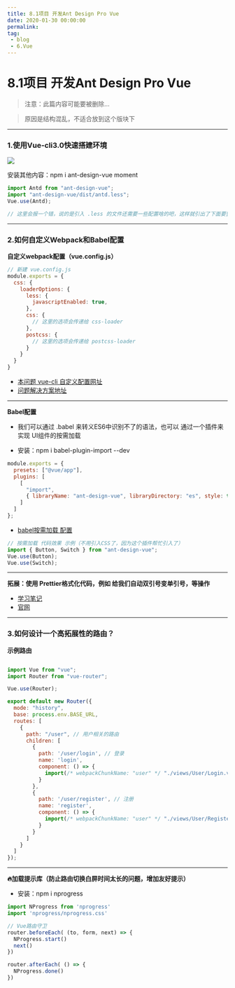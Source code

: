 ```yaml
---
title: 8.1项目 开发Ant Design Pro Vue
date: 2020-01-30 00:00:00
permalink: 
tag: 
 - blog
 - 6.Vue
---
```


# 8.1项目 开发Ant Design Pro Vue

> 注意：此篇内容可能要被删除...

> 原因是结构混乱，不适合放到这个版块下

---

### 1.使用Vue-cli3.0快速搭建环境

<img src="https://itzkp-1253302184.cos.ap-beijing.myqcloud.com/notes/2.notes/5.MVVM%E6%A1%86%E6%9E%B6%EF%BC%88Vue%EF%BC%89/%E9%A1%B9%E7%9B%AE%E3%80%8Aant-design-vue-pro%E3%80%8B/1.Vuecli%E9%85%8D%E7%BD%AE.png" />

安装其他内容：npm i ant-design-vue moment

```js
import Antd from "ant-design-vue";
import "ant-design-vue/dist/antd.less";
Vue.use(Antd);

// 这里会报一个错，说的是引入 .less 的文件还需要一些配置啥的吧，这样就引出了下面要整的 自定义webpack配置
```

---

### 2.如何自定义Webpack和Babel配置

**自定义webpack配置（vue.config.js）**

```js
// 新建 vue.config.js
module.exports = {
  css: {
    loaderOptions: {
      less: {
        javascriptEnabled: true,
      },
      css: {
        // 这里的选项会传递给 css-loader
      },
      postcss: {
        // 这里的选项会传递给 postcss-loader
      }
    }
  }
}
```

- [本问题 vue-cli 自定义配置网址](https://cli.vuejs.org/zh/config/#css-loaderoptions)
- [问题解决方案地址](https://github.com/ant-design/ant-motion/issues/44)

---

**Babel配置**

- 我们可以通过 .babel 来转义ES6中识别不了的语法，也可以 通过一个插件来实现 UI组件的按需加载

- 安装：npm i babel-plugin-import --dev

```js
module.exports = {
  presets: ["@vue/app"],
  plugins: [
    [
      "import",
      { libraryName: "ant-design-vue", libraryDirectory: "es", style: true }
    ]
  ]
};

```

- [babel按需加载 配置](https://vue.ant.design/docs/vue/use-with-vue-cli-cn/)

```js
// 按需加载 代码效果 示例（不用引入CSS了，因为这个插件帮忙引入了）
import { Button, Switch } from "ant-design-vue";
Vue.use(Button);
Vue.use(Switch);

```

---

**拓展：使用 Prettier格式化代码，例如 给我们自动双引号变单引号，等操作**


- [学习笔记](https://www.jianshu.com/p/5f7dbffc257e)
- [官网](https://prettier.io/docs/en/options.html?spm=a2c4e.11153940.blogcont422690.11.5d0b5721zZ3CkZ)

---

### 3.如何设计一个高拓展性的路由？

**示例路由**

```js

import Vue from "vue";
import Router from "vue-router";

Vue.use(Router);

export default new Router({
  mode: "history",
  base: process.env.BASE_URL,
  routes: [
    {
      path: "/user", // 用户相关的路由
      children: [
        {
          path: '/user/login', // 登录
          name: 'login',
          component: () => {
            import(/* webpackChunkName: "user" */ "./views/User/Login.vue")
          }
        },
        {
          path: '/user/register', // 注册
          name: 'register',
          component: () => {
            import(/* webpackChunkName: "user" */ "./views/User/Register.vue")
          }
        }
      ]
    }
  ]
});

```

---

**🔥加载提示库（防止路由切换白屏时间太长的问题，增加友好提示）**

- 安装：npm i nprogress

```js
import NProgress from 'nprogress'
import 'nprogress/nprogress.css'

// Vue路由守卫
router.beforeEach( (to, form, next) => {
  NProgress.start()
  next()
})

router.afterEach( () => {
  NProgress.done()
})

```

